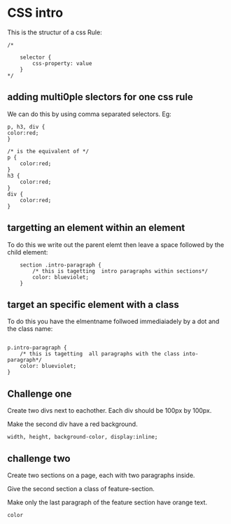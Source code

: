 # CSS intro

This is the structur of a css Rule:
```
/*

    selector {
        css-property: value
    }
*/
```
        

## adding multi0ple slectors for one css rule

We can do this by using comma separated selectors. Eg:

```
p, h3, div {
color:red;
}

/* is the equivalent of */
p {
    color:red;
}
h3 {
    color:red;
}
div {
    color:red;
}
```

## targetting an element within an element 

To do this we write out the parent elemt then leave a space followed by the child element:

``` 
    section .intro-paragraph {
        /* this is tagetting  intro paragraphs within sections*/
        color: blueviolet;
    }
```

## target an specific element with a class

To do this you have the elmentname follwoed immediaiadely by a dot and the class name:
```

p.intro-paragraph {
    /* this is tagetting  all paragraphs with the class into-paragraph*/
    color: blueviolet;
}

```

## Challenge one

Create two divs next to eachother. Each div should be 100px by 100px. 

Make the second div have a red background.

`width, height, background-color, display:inline;`

## challenge two

Create two sections on a page, each with two paragraphs inside. 

Give the second section a class of feature-section.

Make only the last paragraph of the feature section have orange text.

`color`


